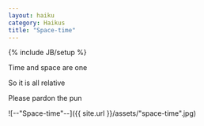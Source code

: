 ```yaml
---
layout: haiku
category: Haikus
title: "Space-time"
---
```

{% include JB/setup %}

Time and space are one

So it is all relative

Please pardon the pun


![--"Space-time"--]({{ site.url }}/assets/"space-time".jpg)
